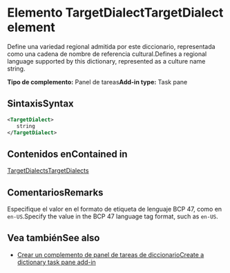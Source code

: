 # <a name="targetdialect-element"></a><span data-ttu-id="5fa84-101">Elemento TargetDialect</span><span class="sxs-lookup"><span data-stu-id="5fa84-101">TargetDialect element</span></span>

<span data-ttu-id="5fa84-102">Define una variedad regional admitida por este diccionario, representada como una cadena de nombre de referencia cultural.</span><span class="sxs-lookup"><span data-stu-id="5fa84-102">Defines a regional language supported by this dictionary, represented as a culture name string.</span></span>

<span data-ttu-id="5fa84-103">**Tipo de complemento:** Panel de tareas</span><span class="sxs-lookup"><span data-stu-id="5fa84-103">**Add-in type:** Task pane</span></span>

## <a name="syntax"></a><span data-ttu-id="5fa84-104">Sintaxis</span><span class="sxs-lookup"><span data-stu-id="5fa84-104">Syntax</span></span>

```XML
<TargetDialect>
   string 
</TargetDialect>
```

## <a name="contained-in"></a><span data-ttu-id="5fa84-105">Contenidos en</span><span class="sxs-lookup"><span data-stu-id="5fa84-105">Contained in</span></span>

[<span data-ttu-id="5fa84-106">TargetDialects</span><span class="sxs-lookup"><span data-stu-id="5fa84-106">TargetDialects</span></span>](targetdialects.md)

## <a name="remarks"></a><span data-ttu-id="5fa84-107">Comentarios</span><span class="sxs-lookup"><span data-stu-id="5fa84-107">Remarks</span></span>

<span data-ttu-id="5fa84-108">Especifique el valor en el formato de etiqueta de lenguaje BCP 47, como en `en-US`.</span><span class="sxs-lookup"><span data-stu-id="5fa84-108">Specify the value in the BCP 47 language tag format, such as  `en-US`.</span></span>

## <a name="see-also"></a><span data-ttu-id="5fa84-109">Vea también</span><span class="sxs-lookup"><span data-stu-id="5fa84-109">See also</span></span>

- [<span data-ttu-id="5fa84-110">Crear un complemento de panel de tareas de diccionario</span><span class="sxs-lookup"><span data-stu-id="5fa84-110">Create a dictionary task pane add-in</span></span>](https://docs.microsoft.com/office/dev/add-ins/word/dictionary-task-pane-add-ins)
    
